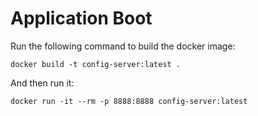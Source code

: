 # Application Boot
Run the following command to build the docker image:

    docker build -t config-server:latest .

And then run it:

    docker run -it --rm -p 8888:8888 config-server:latest
